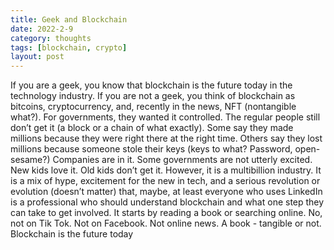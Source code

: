 ```yaml
---
title: Geek and Blockchain 
date: 2022-2-9
category: thoughts 
tags: [blockchain, crypto] 
layout: post
---
```


If you are a geek, you know that blockchain is the future today in the technology industry. If you are not a geek, you think of blockchain as bitcoins, cryptocurrency, and, recently in the news, NFT (nontangible what?). For governments, they wanted it controlled. The regular people still don’t get it (a block or a chain of what exactly). Some say they made millions because they were right there at the right time. Others say they lost millions because someone stole their keys (keys to what? Password, open-sesame?) Companies are in it. Some governments are not utterly excited. New kids love it. Old kids don’t get it. However, it is a multibillion industry. It is a mix of hype, excitement for the new in tech, and a serious revolution or evolution (doesn’t matter) that, maybe, at least everyone who uses LinkedIn is a professional who should understand blockchain and what one step they can take to get involved. It starts by reading a book or searching online. No, not on Tik Tok. Not on Facebook. Not online news. A book - tangible or not. Blockchain is the future today 